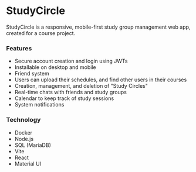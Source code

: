 # StudyCircle

StudyCircle is a responsive, mobile-first study group management web app, created for a course project.

### Features
- Secure account creation and login using JWTs
- Installable on desktop and mobile
- Friend system
- Users can upload their schedules, and find other users in their courses
- Creation, management, and deletion of "Study Circles"
- Real-time chats with friends and study groups
- Calendar to keep track of study sessions
- System notifications

### Technology
- Docker
- Node.js
- SQL (MariaDB)
- Vite
- React
- Material UI
